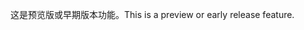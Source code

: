 <span data-ttu-id="c9e10-101">这是预览版或早期版本功能。</span><span class="sxs-lookup"><span data-stu-id="c9e10-101">This is a preview or early release feature.</span></span>